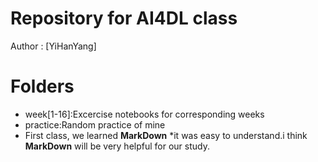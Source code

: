 # Repository for AI4DL class
Author : [YiHanYang]

# Folders
- week[1-16]:Excercise notebooks for corresponding weeks
- practice:Random practice of mine
- First class, we learned **MarkDown**
  *it was easy to understand.i think **MarkDown** will be very helpful for our study.

